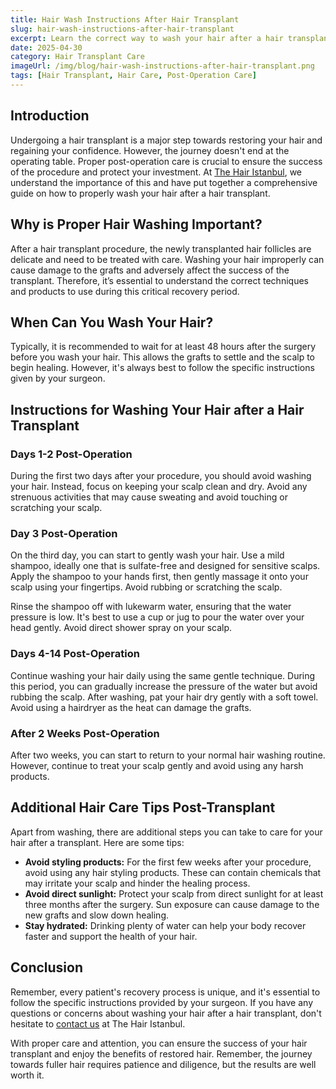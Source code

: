 ```yaml
---
title: Hair Wash Instructions After Hair Transplant
slug: hair-wash-instructions-after-hair-transplant
excerpt: Learn the correct way to wash your hair after a hair transplant procedure to ensure optimal results and a healthy recovery.
date: 2025-04-30
category: Hair Transplant Care
imageUrl: /img/blog/hair-wash-instructions-after-hair-transplant.png
tags: [Hair Transplant, Hair Care, Post-Operation Care]
---
```


<h2>Introduction</h2>

<p>Undergoing a hair transplant is a major step towards restoring your hair and regaining your confidence. However, the journey doesn't end at the operating table. Proper post-operation care is crucial to ensure the success of the procedure and protect your investment. At <a href="https://thehairistanbul.com">The Hair Istanbul</a>, we understand the importance of this and have put together a comprehensive guide on how to properly wash your hair after a hair transplant.</p>

<h2>Why is Proper Hair Washing Important?</h2>

<p>After a hair transplant procedure, the newly transplanted hair follicles are delicate and need to be treated with care. Washing your hair improperly can cause damage to the grafts and adversely affect the success of the transplant. Therefore, it’s essential to understand the correct techniques and products to use during this critical recovery period.</p>

<h2>When Can You Wash Your Hair?</h2>

<p>Typically, it is recommended to wait for at least 48 hours after the surgery before you wash your hair. This allows the grafts to settle and the scalp to begin healing. However, it's always best to follow the specific instructions given by your surgeon.</p>

<h2>Instructions for Washing Your Hair after a Hair Transplant</h2>

<h3>Days 1-2 Post-Operation</h3>

<p>During the first two days after your procedure, you should avoid washing your hair. Instead, focus on keeping your scalp clean and dry. Avoid any strenuous activities that may cause sweating and avoid touching or scratching your scalp.</p>

<h3>Day 3 Post-Operation</h3>

<p>On the third day, you can start to gently wash your hair. Use a mild shampoo, ideally one that is sulfate-free and designed for sensitive scalps. Apply the shampoo to your hands first, then gently massage it onto your scalp using your fingertips. Avoid rubbing or scratching the scalp.</p>

<p>Rinse the shampoo off with lukewarm water, ensuring that the water pressure is low. It's best to use a cup or jug to pour the water over your head gently. Avoid direct shower spray on your scalp.</p>

<h3>Days 4-14 Post-Operation</h3>

<p>Continue washing your hair daily using the same gentle technique. During this period, you can gradually increase the pressure of the water but avoid rubbing the scalp. After washing, pat your hair dry gently with a soft towel. Avoid using a hairdryer as the heat can damage the grafts.</p>

<h3>After 2 Weeks Post-Operation</h3>

<p>After two weeks, you can start to return to your normal hair washing routine. However, continue to treat your scalp gently and avoid using any harsh products.</p>

<h2>Additional Hair Care Tips Post-Transplant</h2>

<p>Apart from washing, there are additional steps you can take to care for your hair after a transplant. Here are some tips:</p>

<ul>
<li><strong>Avoid styling products:</strong> For the first few weeks after your procedure, avoid using any hair styling products. These can contain chemicals that may irritate your scalp and hinder the healing process.</li>
<li><strong>Avoid direct sunlight:</strong> Protect your scalp from direct sunlight for at least three months after the surgery. Sun exposure can cause damage to the new grafts and slow down healing.</li>
<li><strong>Stay hydrated:</strong> Drinking plenty of water can help your body recover faster and support the health of your hair.</li>
</ul>

<h2>Conclusion</h2>

<p>Remember, every patient's recovery process is unique, and it's essential to follow the specific instructions provided by your surgeon. If you have any questions or concerns about washing your hair after a hair transplant, don't hesitate to <a href="https://thehairistanbul.com/contact">contact us</a> at The Hair Istanbul.</p>

<p>With proper care and attention, you can ensure the success of your hair transplant and enjoy the benefits of restored hair. Remember, the journey towards fuller hair requires patience and diligence, but the results are well worth it.</p>